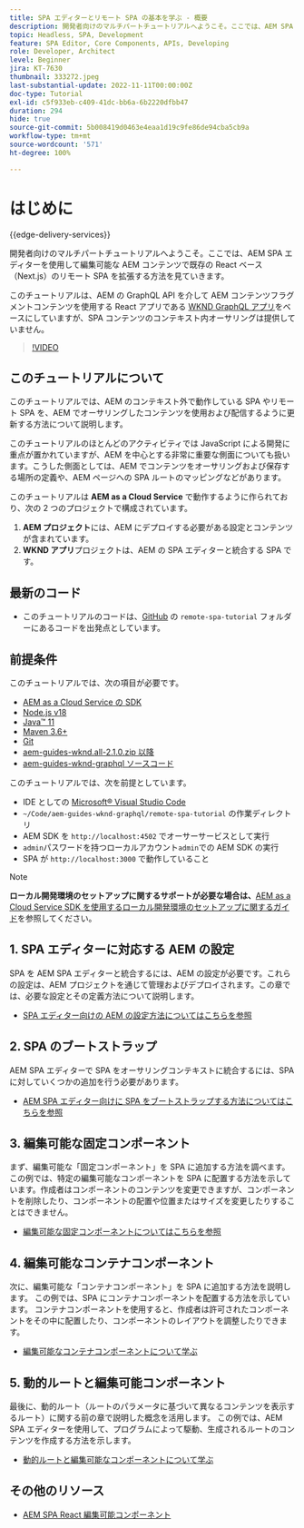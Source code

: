 ```yaml
---
title: SPA エディターとリモート SPA の基本を学ぶ - 概要
description: 開発者向けのマルチパートチュートリアルへようこそ。ここでは、AEM SPA エディターを使用して編集可能な AEM コンテンツで既存のリモート SPA を拡張する方法を見ていきます。
topic: Headless, SPA, Development
feature: SPA Editor, Core Components, APIs, Developing
role: Developer, Architect
level: Beginner
jira: KT-7630
thumbnail: 333272.jpeg
last-substantial-update: 2022-11-11T00:00:00Z
doc-type: Tutorial
exl-id: c5f933eb-c409-41dc-bb6a-6b2220dfbb47
duration: 294
hide: true
source-git-commit: 5b008419d0463e4eaa1d19c9fe86de94cba5cb9a
workflow-type: tm+mt
source-wordcount: '571'
ht-degree: 100%

---
```


# はじめに

{{edge-delivery-services}}

開発者向けのマルチパートチュートリアルへようこそ。ここでは、AEM SPA エディターを使用して編集可能な AEM コンテンツで既存の React ベース（Next.js）のリモート SPA を拡張する方法を見ていきます。

このチュートリアルは、AEM の GraphQL API を介して AEM コンテンツフラグメントコンテンツを使用する React アプリである [WKND GraphQL アプリ](https://experienceleague.adobe.com/docs/experience-manager-learn/getting-started-with-aem-headless/graphql/overview.html?lang=ja)をベースにしていますが、SPA コンテンツのコンテキスト内オーサリングは提供していません。

>[!VIDEO](https://video.tv.adobe.com/v/333272?quality=12&learn=on)

## このチュートリアルについて

このチュートリアルでは、AEM のコンテキスト外で動作している SPA やリモート SPA を、AEM でオーサリングしたコンテンツを使用および配信するように更新する方法について説明します。

このチュートリアルのほとんどのアクティビティでは JavaScript による開発に重点が置かれていますが、AEM を中心とする非常に重要な側面についても扱います。こうした側面としては、AEM でコンテンツをオーサリングおよび保存する場所の定義や、AEM ページへの SPA ルートのマッピングなどがあります。

このチュートリアルは **AEM as a Cloud Service** で動作するように作られており、次の 2 つのプロジェクトで構成されています。

1. __AEM プロジェクト__&#x200B;には、AEM にデプロイする必要がある設定とコンテンツが含まれています。
1. __WKND アプリ__&#x200B;プロジェクトは、AEM の SPA エディターと統合する SPA です。

## 最新のコード

+ このチュートリアルのコードは、[GitHub](https://github.com/adobe/aem-guides-wknd-graphql/tree/main/remote-spa-tutorial) の `remote-spa-tutorial` フォルダーにあるコードを出発点としています。

## 前提条件

このチュートリアルでは、次の項目が必要です。

+ [AEM as a Cloud Service の SDK](https://experienceleague.adobe.com/docs/experience-manager-learn/cloud-service/local-development-environment-set-up/aem-runtime.html?lang=ja)
+ [Node.js v18](https://nodejs.org/ja/)
+ [Java™ 11](https://downloads.experiencecloud.adobe.com/content/software-distribution/en/general.html)
+ [Maven 3.6+](https://maven.apache.org/)
+ [Git](https://git-scm.com/downloads)
+ [aem-guides-wknd.all-2.1.0.zip 以降](https://github.com/adobe/aem-guides-wknd/releases)
+ [aem-guides-wknd-graphql ソースコード](https://github.com/adobe/aem-guides-wknd-graphql/tree/main)

このチュートリアルでは、次を前提としています。

+ IDE としての [Microsoft® Visual Studio Code](https://visualstudio.microsoft.com/)
+ `~/Code/aem-guides-wknd-graphql/remote-spa-tutorial` の作業ディレクトリ
+ AEM SDK を `http://localhost:4502` でオーサーサービスとして実行
+ `admin`パスワードを持つローカルアカウント`admin`での AEM SDK の実行
+ SPA が `http://localhost:3000` で動作していること

>[!NOTE]
>
> **ローカル開発環境のセットアップに関するサポートが必要な場合は、**[AEM as a Cloud Service SDK を使用するローカル開発環境のセットアップに関するガイド](https://experienceleague.adobe.com/docs/experience-manager-learn/cloud-service/local-development-environment-set-up/overview.html?lang=ja)を参照してください。

## &#x200B;1. SPA エディターに対応する AEM の設定

SPA を AEM SPA エディターと統合するには、AEM の設定が必要です。これらの設定は、AEM プロジェクトを通じて管理およびデプロイされます。この章では、必要な設定とその定義方法について説明します。

+ [SPA エディター向けの AEM の設定方法についてはこちらを参照](./aem-configure.md)

## &#x200B;2. SPA のブートストラップ

AEM SPA エディターで SPA をオーサリングコンテキストに統合するには、SPA に対していくつかの追加を行う必要があります。

+ [AEM SPA エディター向けに SPA をブートストラップする方法についてはこちらを参照](./spa-bootstrap.md)

## &#x200B;3. 編集可能な固定コンポーネント

まず、編集可能な「固定コンポーネント」を SPA に追加する方法を調べます。この例では、特定の編集可能なコンポーネントを SPA に配置する方法を示しています。作成者はコンポーネントのコンテンツを変更できますが、コンポーネントを削除したり、コンポーネントの配置や位置またはサイズを変更したりすることはできません。

+ [編集可能な固定コンポーネントについてはこちらを参照](./spa-fixed-component.md)

## &#x200B;4. 編集可能なコンテナコンポーネント

次に、編集可能な「コンテナコンポーネント」を SPA に追加する方法を説明します。 この例では、SPA にコンテナコンポーネントを配置する方法を示しています。 コンテナコンポーネントを使用すると、作成者は許可されたコンポーネントをその中に配置したり、コンポーネントのレイアウトを調整したりできます。

+ [編集可能なコンテナコンポーネントについて学ぶ](./spa-container-component.md)

## &#x200B;5. 動的ルートと編集可能コンポーネント

最後に、動的ルート（ルートのパラメータに基づいて異なるコンテンツを表示するルート）に関する前の章で説明した概念を活用します。 この例では、AEM SPA エディターを使用して、プログラムによって駆動、生成されるルートのコンテンツを作成する方法を示します。

+ [動的ルートと編集可能なコンポーネントについて学ぶ](./spa-dynamic-routes.md)

## その他のリソース

+ [AEM SPA React 編集可能コンポーネント](https://www.npmjs.com/package/@adobe/aem-react-editable-components)
